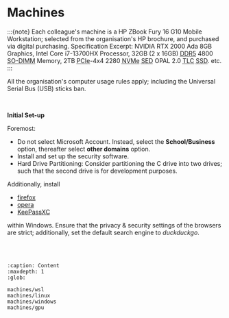 
# Machines

:::{note}
Each colleague's machine is a HP ZBook Fury 16 G10 Mobile Workstation; selected from the organisation's HP brochure, and purchased via digital purchasing.  Specification Excerpt: NVIDIA RTX 2000 Ada 8GB Graphics, Intel Core i7-13700HX Processor, 32GB (2 x 16GB) <abbr title="Double Data Rate 5">DDR5</abbr> 4800 <abbr title="Small Outline Dual In-line Memory Module">SO-DIMM</abbr> Memory, 2TB <abbr title="Peripheral Component Interconnect Express">PCIe</abbr>-4x4 2280 <abbr title="Non-Volatile Memory Express">NVMe</abbr> <abbr title="self-encrypting drive">SED</abbr> OPAL 2.0 <abbr title="Triple Level Cells">TLC</abbr> <abbr title="Solid State Drive">SSD</abbr>. etc.
:::

All the organisation's computer usage rules apply; including the Universal Serial Bus (USB) sticks ban.

<br>

**Initial Set-up**

Foremost:

<ul class="disc">
  <li class="disc">Do not select Microsoft Account.  Instead, select the <b>School/Business</b> option, thereafter select <b>other domains</b> option.</li>
  <li class="disc">Install and set up the security software.</li>
  <li class="disc">Hard Drive Partitioning: Consider partitioning the C drive into two drives; such that the second drive is for development purposes.</li>
</ul>

Additionally, install

<ul class="disc">
  <li class="disc"><a href="https://www.mozilla.org/en-GB/firefox/">firefox</a></li>
  <li class="disc"><a href="https://www.opera.com">opera</a></li>
  <li class="disc"><a href="https://keepassxc.org/">KeePassXC</a></li>
</ul>

within Windows.  Ensure that the privacy & security settings of the browsers are strict; additionally, set the default search engine to _duckduckgo_.

<br>
<br>

```{toctree}
:caption: Content
:maxdepth: 1
:glob:

machines/wsl
machines/linux
machines/windows
machines/gpu
```

<br>
<br>

<br>
<br>

<br>
<br>

<br>
<br>

<br>
<br>

<br>
<br>

<br>
<br>

<br>
<br>
